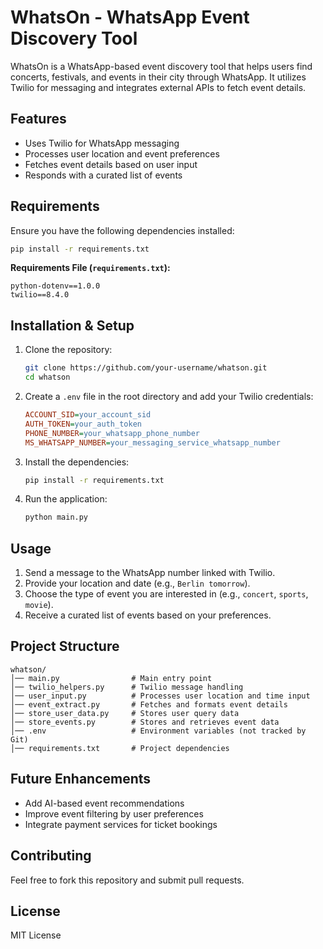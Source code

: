 # WhatsOn - WhatsApp Event Discovery Tool

WhatsOn is a WhatsApp-based event discovery tool that helps users find concerts, festivals, and events in their city through WhatsApp. It utilizes Twilio for messaging and integrates external APIs to fetch event details.

## Features
- Uses Twilio for WhatsApp messaging
- Processes user location and event preferences
- Fetches event details based on user input
- Responds with a curated list of events

## Requirements
Ensure you have the following dependencies installed:

```sh
pip install -r requirements.txt
```

**Requirements File (`requirements.txt`):**
```
python-dotenv==1.0.0
twilio==8.4.0
```

## Installation & Setup
1. Clone the repository:
   ```sh
   git clone https://github.com/your-username/whatson.git
   cd whatson
   ```
2. Create a `.env` file in the root directory and add your Twilio credentials:
   ```ini
   ACCOUNT_SID=your_account_sid
   AUTH_TOKEN=your_auth_token
   PHONE_NUMBER=your_whatsapp_phone_number
   MS_WHATSAPP_NUMBER=your_messaging_service_whatsapp_number
   ```
3. Install the dependencies:
   ```sh
   pip install -r requirements.txt
   ```
4. Run the application:
   ```sh
   python main.py
   ```

## Usage
1. Send a message to the WhatsApp number linked with Twilio.
2. Provide your location and date (e.g., `Berlin tomorrow`).
3. Choose the type of event you are interested in (e.g., `concert`, `sports`, `movie`).
4. Receive a curated list of events based on your preferences.

## Project Structure
```
whatson/
│── main.py                # Main entry point
│── twilio_helpers.py      # Twilio message handling
│── user_input.py          # Processes user location and time input
│── event_extract.py       # Fetches and formats event details
│── store_user_data.py     # Stores user query data
│── store_events.py        # Stores and retrieves event data
│── .env                   # Environment variables (not tracked by Git)
│── requirements.txt       # Project dependencies
```

## Future Enhancements
- Add AI-based event recommendations
- Improve event filtering by user preferences
- Integrate payment services for ticket bookings

## Contributing
Feel free to fork this repository and submit pull requests.

## License
MIT License

